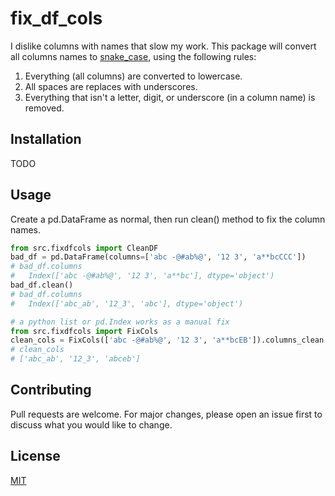 # fix_df_cols

I dislike columns with names that slow my work. This package will convert all columns names to [snake_case](https://en.wikipedia.org/wiki/Snake_case), using the following rules:

1. Everything (all columns) are converted to lowercase.
2. All spaces are replaces with underscores.
3. Everything that isn't a letter, digit, or underscore (in a column name) is removed.

## Installation

TODO

## Usage

Create a pd.DataFrame as normal, then run clean() method to fix the column names. 

```python
from src.fixdfcols import CleanDF
bad_df = pd.DataFrame(columns=['abc -@#ab%@', '12 3', 'a**bcCCC'])
# bad_df.columns
#   Index(['abc -@#ab%@', '12 3', 'a**bc'], dtype='object')
bad_df.clean()
# bad_df.columns
#   Index(['abc_ab', '12_3', 'abc'], dtype='object')

# a python list or pd.Index works as a manual fix 
from src.fixdfcols import FixCols
clean_cols = FixCols(['abc -@#ab%@', '12 3', 'a**bcEB']).columns_clean
# clean_cols
# ['abc_ab', '12_3', 'abceb']
```

## Contributing
Pull requests are welcome. For major changes, please open an issue first to discuss what you would like to change.

## License
[MIT](https://choosealicense.com/licenses/mit/)
